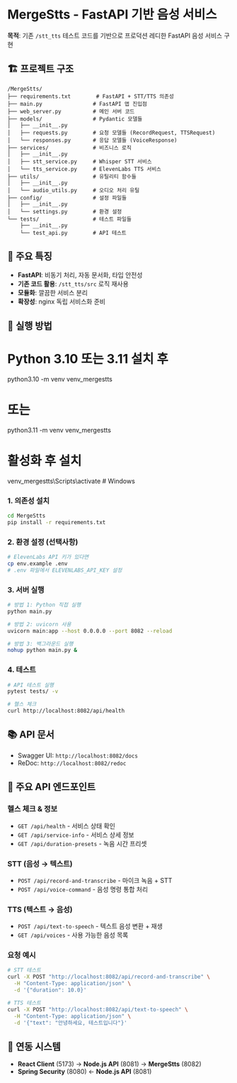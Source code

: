 # MergeStts - FastAPI 기반 음성 서비스

**목적**: 기존 `/stt_tts` 테스트 코드를 기반으로 프로덕션 레디한 FastAPI 음성 서비스 구현

## 🏗️ 프로젝트 구조

```
/MergeStts/
├── requirements.txt        # FastAPI + STT/TTS 의존성
├── main.py                # FastAPI 앱 진입점
├── web_server.py          # 메인 서버 코드
├── models/                # Pydantic 모델들
│   ├── __init__.py
│   ├── requests.py        # 요청 모델들 (RecordRequest, TTSRequest)
│   └── responses.py       # 응답 모델들 (VoiceResponse)
├── services/              # 비즈니스 로직
│   ├── __init__.py
│   ├── stt_service.py     # Whisper STT 서비스
│   └── tts_service.py     # ElevenLabs TTS 서비스
├── utils/                 # 유틸리티 함수들
│   ├── __init__.py
│   └── audio_utils.py     # 오디오 처리 유틸
├── config/                # 설정 파일들
│   ├── __init__.py
│   └── settings.py        # 환경 설정
└── tests/                 # 테스트 파일들
    ├── __init__.py
    └── test_api.py        # API 테스트
```

## 🎯 주요 특징

- **FastAPI**: 비동기 처리, 자동 문서화, 타입 안전성
- **기존 코드 활용**: `/stt_tts/src` 로직 재사용
- **모듈화**: 깔끔한 서비스 분리
- **확장성**: nginx 독립 서비스화 준비

## 🚀 실행 방법

# Python 3.10 또는 3.11 설치 후
python3.10 -m venv venv_mergestts
# 또는
python3.11 -m venv venv_mergestts

# 활성화 후 설치
venv_mergestts\Scripts\activate  # Windows

### 1. 의존성 설치
```bash
cd MergeStts
pip install -r requirements.txt
```

### 2. 환경 설정 (선택사항)
```bash
# ElevenLabs API 키가 있다면
cp env.example .env
# .env 파일에서 ELEVENLABS_API_KEY 설정
```

### 3. 서버 실행
```bash
# 방법 1: Python 직접 실행
python main.py

# 방법 2: uvicorn 사용
uvicorn main:app --host 0.0.0.0 --port 8082 --reload

# 방법 3: 백그라운드 실행
nohup python main.py &
```

### 4. 테스트
```bash
# API 테스트 실행
pytest tests/ -v

# 헬스 체크
curl http://localhost:8082/api/health
```

## 📚 API 문서

- Swagger UI: `http://localhost:8082/docs`
- ReDoc: `http://localhost:8082/redoc`

## 📡 주요 API 엔드포인트

### 헬스 체크 & 정보
- `GET /api/health` - 서비스 상태 확인
- `GET /api/service-info` - 서비스 상세 정보
- `GET /api/duration-presets` - 녹음 시간 프리셋

### STT (음성 → 텍스트)
- `POST /api/record-and-transcribe` - 마이크 녹음 + STT
- `POST /api/voice-command` - 음성 명령 통합 처리

### TTS (텍스트 → 음성)
- `POST /api/text-to-speech` - 텍스트 음성 변환 + 재생
- `GET /api/voices` - 사용 가능한 음성 목록

### 요청 예시
```bash
# STT 테스트
curl -X POST "http://localhost:8082/api/record-and-transcribe" \
  -H "Content-Type: application/json" \
  -d '{"duration": 10.0}'

# TTS 테스트
curl -X POST "http://localhost:8082/api/text-to-speech" \
  -H "Content-Type: application/json" \
  -d '{"text": "안녕하세요, 테스트입니다"}'
```

## 🔗 연동 시스템

- **React Client** (5173) → **Node.js API** (8081) → **MergeStts** (8082)
- **Spring Security** (8080) ← **Node.js API** (8081) 
